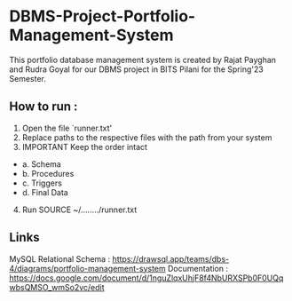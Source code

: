 # DBMS-Project-Portfolio-Management-System
This portfolio database management system is created by Rajat Payghan and Rudra Goyal for our DBMS project in BITS Pilani for the Spring'23 Semester.

## How to run :
1. Open the file `runner.txt'
2. Replace paths to the respective files with the path from your system
3. IMPORTANT Keep the order intact
- a. Schema
- b. Procedures
- c. Triggers
- d. Final Data
4. Run SOURCE ~/......../runner.txt

## Links

MySQL Relational Schema : https://drawsql.app/teams/dbs-4/diagrams/portfolio-management-system
Documentation : https://docs.google.com/document/d/1nguZlqxUhjF8f4NbURXSPb0F0UQqwbsQMSO_wmSo2vc/edit



